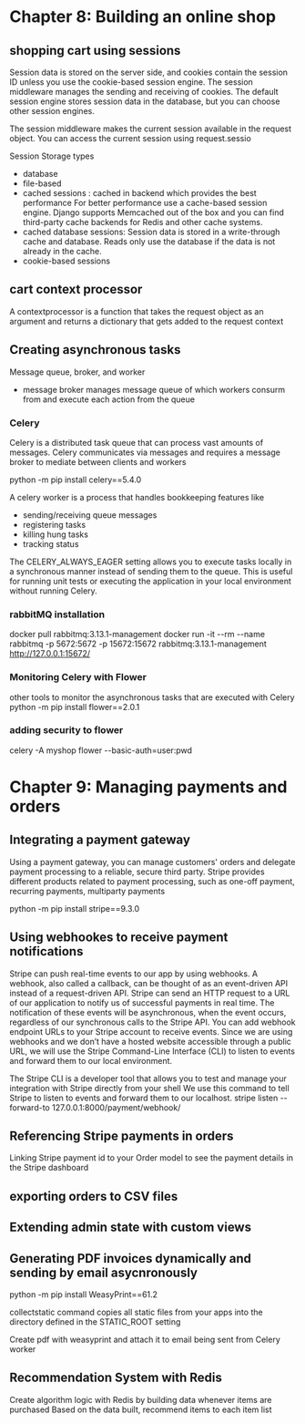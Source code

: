 
# Chapter 8: Building an online shop

## shopping cart using sessions
Session data is stored on the server side, and cookies contain the session ID unless you use the cookie-based session engine. The session middleware manages the sending and receiving of cookies. The default session engine stores session data in the database, but you can choose other session engines.

The session middleware makes the current session available in the request object. You can access the current session using request.sessio

Session Storage types
- database
- file-based
- cached sessions : cached in backend which provides the best performance
    For better performance use a cache-based session engine. Django supports Memcached out of the box and you can find third-party cache backends for Redis and other cache systems.
- cached database sessions: Session data is stored in a write-through cache and database. Reads only use the database if the data is not already in the cache.
- cookie-based sessions

## cart context processor
A contextprocessor is a function that takes the request object as an argument and returns a dictionary that gets added to the request context

## Creating asynchronous tasks
Message queue, broker, and worker
- message broker manages message queue of which workers consurm from and execute each action from the queue

### Celery
Celery is a distributed task queue that can process vast amounts of messages. Celery communicates via messages and requires a message broker to mediate between clients and workers

python -m pip install celery==5.4.0

A celery worker is a process that handles bookkeeping features like
- sending/receiving queue messages
- registering tasks
- killing hung tasks
- tracking status

The CELERY_ALWAYS_EAGER setting allows you to execute tasks locally in a synchronous manner instead of sending them to the queue. This is useful for running unit tests or executing the application in your local environment without running Celery.

### rabbitMQ installation
docker pull rabbitmq:3.13.1-management
docker run -it --rm --name rabbitmq -p 5672:5672 -p 15672:15672 rabbitmq:3.13.1-management
http://127.0.0.1:15672/

### Monitoring Celery with Flower
other tools to monitor the asynchronous tasks that are executed with Celery
python -m pip install flower==2.0.1
### adding security to flower
celery -A myshop flower --basic-auth=user:pwd


# Chapter 9: Managing payments and orders
## Integrating a payment gateway
Using a payment gateway, you can manage customers' orders and delegate payment processing to a reliable, secure third party.
Stripe provides different products related to payment processing, such as one-off payment, recurring payments, multiparty payments 

python -m pip install stripe==9.3.0

## Using webhookes to receive payment notifications
Stripe can push real-time events to our app by using webhooks.
A webhook, also called a callback, can be thought of as an event-driven API instead of a request-driven API.
Stripe can send an HTTP request to a URL of our application to notify us of successful payments in real time. The notification of these events will be asynchronous, when the event occurs, regardless of our synchronous calls to the Stripe API.
You can add webhook endpoint URLs to your Stripe account to receive events. Since we are using webhooks and we don’t have a hosted website accessible through a public URL, we will use the Stripe Command-Line Interface (CLI) to listen to events and forward them to our local environment.

The Stripe CLI is a developer tool that allows you to test and manage your integration with Stripe directly from your shell
We use this command to tell Stripe to listen to events and forward them to our localhost.
stripe listen --forward-to 127.0.0.1:8000/payment/webhook/

## Referencing Stripe payments in orders
Linking Stripe payment id to your Order model to see the payment details in the Stripe dashboard

## exporting orders to CSV files

## Extending admin state with custom views

## Generating PDF invoices dynamically and sending by email asycnronously
python -m pip install WeasyPrint==61.2

collectstatic command copies all static files from your apps into the directory defined in the STATIC_ROOT setting

Create pdf with weasyprint and attach it to email being sent from Celery worker

## Recommendation System with Redis
Create algorithm logic with Redis by building data whenever items are purchased
Based on the data built, recommend items to each item list
